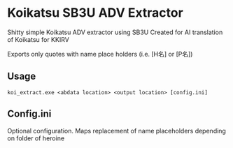 # Koikatsu SB3U ADV Extractor
Shitty simple Koikatsu ADV extractor using SB3U
Created for AI translation of Koikatsu for KKIRV

Exports only quotes with name place holders (i.e. [H名] or [P名])

## Usage
`koi_extract.exe <abdata location> <output location> [config.ini]`

## Config.ini
Optional configuration. Maps replacement of name placeholders depending on folder of heroine
